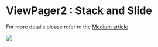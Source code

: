 # ViewPager2 : Stack and Slide

For more details please refer to the [Medium article](https://medium.com/@arbelkilani/viewpager2-pagetransformer-af989976560e) 

![](https://raw.githubusercontent.com/arbelkilani/ViewPagerTransformation/master/resources/400.png)
